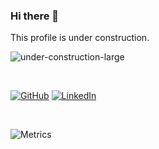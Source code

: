 ### Hi there 👋

This profile is under construction.

![under-construction-large](https://user-images.githubusercontent.com/29048235/120053628-a45d2480-c001-11eb-926e-d286e257e199.png)

<br />

<!-- <a href="https://mubaidr.js.org"><img src="https://img.shields.io/website?up_message=mubaidr.js.org&url=https%3A%2F%2Fmubaidr.js.org" alt="GitHub"></a> -->
<a href="https://github.com/carloswm85"><img src="https://img.shields.io/github/followers/carloswm85.svg?label=GitHub&style=social" alt="GitHub"></a>
<a href="https://www.linkedin.com/in/carloswm85/"><img src="https://img.shields.io/badge/LinkedIn--_.svg?style=social&logo=linkedin" alt="LinkedIn"></a>
<!-- <a href="https://twitter.com/mubaidr"><img src="https://img.shields.io/twitter/follow/mubaidr?label=Twitter&style=social" alt="Twitter"></a>  -->
<!-- <a href="https://github.com/sponsors/mubaidr"><img src="https://img.shields.io/badge/Sponsors--_.svg?style=social&logo=github&logoColor=EA4AAA" alt="Sponsors"></a> -->

<br />

![Metrics](https://metrics.lecoq.io/carloswm85?template=classic&languages=1&introduction=1&languages.limit=8&languages.colors=github&languages.threshold=0%25&introduction.title=false&config.timezone=America%2FBuenos_Aires&config.padding=6%25%2C%2050%25)

<!--
**carloswm85/carloswm85** is a ✨ _special_ ✨ repository because its `README.md` (this file) appears on your GitHub profile.

Here are some ideas to get you started:

- 🔭 I’m currently working on ...
- 🌱 I’m currently learning ...
- 👯 I’m looking to collaborate on ...
- 🤔 I’m looking for help with ...
- 💬 Ask me about ...
- 📫 How to reach me: ...
- 😄 Pronouns: ...
- ⚡ Fun fact: ...
-->
